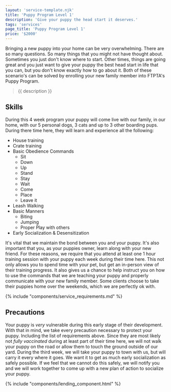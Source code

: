 ```yaml
---
layout: 'service-template.njk'
title: 'Puppy Program Level 1'
description: 'Give your puppy the head start it deserves.'
tags: 'services'
page_title: 'Puppy Program Level 1'
price: '$2000'
---
```


Bringing a new puppy into your home can be very overwhelming. There are so many questions. So many things that you might not have thought about. Sometimes you just don't know where to start. Other times, things are going great and you just want to give your puppy the best head start in life that you can, but you don't know exactly how to go about it. Both of these scenario's can be solved by enrolling your new family member into FTPTA's Puppy Program.

> {{ description }}

## Skills
During this 4 week program your puppy will come live with our family, in our home, with our 5 personal dogs, 3 cats and up to 3 other boarding pups. During there time here, they will learn and experience all the following:

- House training
- Crate training
- Basic Obedience Commands
    - Sit
    - Down
    - Up
    - Stand
    - Stay
    - Wait
    - Come
    - Place
    - Leave it
- Leash Walking
- Basic Manners
    - Biting
    - Jumping
    - Proper Play with others
- Early Socialization & Desensitization

It's vital that we maintain the bond between you and your puppy. It's also important that you, as your puppies owner, learn along with your new friend. For these reasons, we require that you attend at least one 1 hour training session with your puppy each week during their time here. This not only allows you to spend time with your pet, but get an in-person view of their training progress. It also gives us a chance to help instruct you on how to use the commands that we are teaching your puppy and properly communicate with your new family member. Some clients choose to take their puppies home over the weekends, which we are perfectly ok with.

{% include "components/service_requirements.md" %}


## Precautions
Your puppy is _very_ vulnerable during this early stage of their development. With that in mind, we take every precaution necessary to protect your puppy. Including the list of requirements above. Since they are most likely not _fully vaccinated_ during at least part of their time here, we will not walk your puppy on the road or allow them to touch the ground outside of our yard. During the third week, we will take your puppy to town with us, but will carry it every where it goes. We want it to get as much early socialization as safely possible. If we feel that we cannot do this safely, we will notify you and we will work together to come up with a new plan of action to socialize your puppy.

{% include "components/lending_component.html" %}
